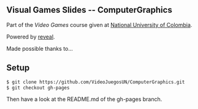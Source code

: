 ## Visual Games Slides -- ComputerGraphics

Part of the *Video Games* course given at [National University of Colombia](http://www.disi.unal.edu.co/).

Powered by [reveal](https://github.com/hakimel/reveal.js).

Made possible thanks to... 

<!--- a long list of students and links to their pages. To come ;) -->

## Setup

 ```sh
 $ git clone https://github.com/VideoJuegosUN/ComputerGraphics.git
 $ git checkout gh-pages
 ```
 
Then have a look at the README.md of the gh-pages branch.
